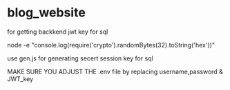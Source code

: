 # blog_website
for getting backkend jwt key for sql

node -e "console.log(require('crypto').randomBytes(32).toString('hex'))"

use gen.js for generating secert session key for sql

MAKE SURE YOU ADJUST THE .env file by replacing 
username,password & JWT_key
